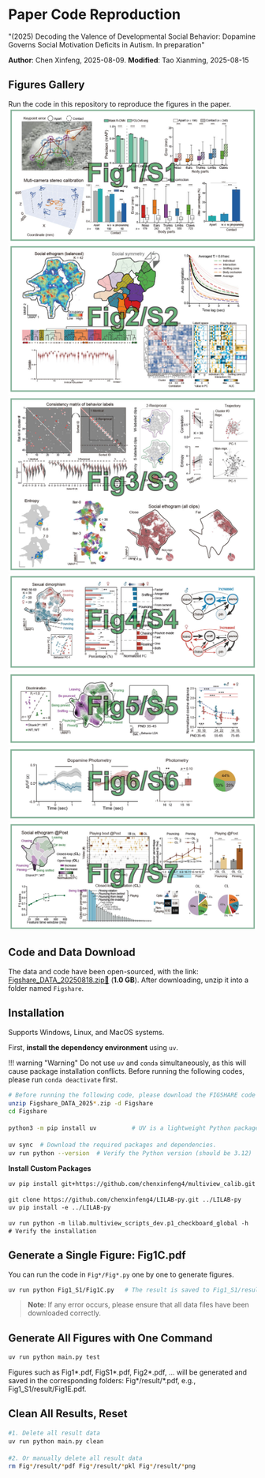 # Paper Code Reproduction
"(2025) Decoding the Valence of Developmental Social Behavior: Dopamine Governs Social Motivation Deficits in Autism. In preparation"

**Author**: Chen Xinfeng, 2025-08-09. **Modified**: Tao Xianming, 2025-08-15

## Figures Gallery
Run the code in this repository to reproduce the figures in the paper.
![Fig1_S1](assets/Fig1_S1.jpg)
![Fig2_S2](assets/Fig2_S2.jpg)
![Fig3_S3](assets/Fig3_S3.jpg)
![Fig4_S4](assets/Fig4_S4.jpg)
![Fig5_S5](assets/Fig5_S5.jpg)
![Fig6_S6](assets/Fig6_S6.jpg)
![Fig7_S7](assets/Fig7_S7.jpg)


## Code and Data Download
The data and code have been open-sourced, with the link: [Figshare_DATA_20250818.zip🔗](https://pan.baidu.com/s/1YNHOnwKm2-YS8ZePG0TTOA?pwd=j6ab) (**1.0 GB**).
After downloading, unzip it into a folder named `Figshare`.

## Installation
Supports Windows, Linux, and MacOS systems.

First, **install the dependency environment** using `uv`.

!!! warning "Warning"
    Do not use `uv` and `conda` simultaneously, as this will cause package installation conflicts. Before running the following codes, please run `conda deactivate` first.

```bash
# Before running the following code, please download the FIGSHARE code and data.
unzip Figshare_DATA_2025*.zip -d Figshare
cd Figshare

python3 -m pip install uv          # UV is a lightweight Python package manager, similar to conda.

uv sync  # Download the required packages and dependencies.
uv run python --version  # Verify the Python version (should be 3.12)
```

**Install Custom Packages**
```
uv pip install git+https://github.com/chenxinfeng4/multiview_calib.git

git clone https://github.com/chenxinfeng4/LILAB-py.git ../LILAB-py
uv pip install -e ../LILAB-py

uv run python -m lilab.multiview_scripts_dev.p1_checkboard_global -h   # Verify the installation
```

## Generate a Single Figure: Fig1C.pdf
You can run the code in `Fig*/Fig*.py` one by one to generate figures.
```bash
uv run python Fig1_S1/Fig1C.py   # The result is saved to Fig1_S1/result/Fig1C.pdf
```
> **Note**: If any error occurs, please ensure that all data files have been downloaded correctly.

## Generate All Figures with One Command
```bash
uv run python main.py test
```
Figures such as Fig1*.pdf, FigS1*.pdf, Fig2*.pdf, ... will be generated and saved in the corresponding folders: Fig*/result/*.pdf, e.g., Fig1_S1/result/Fig1E.pdf.

## Clean All Results, Reset
```bash
#1. Delete all result data
uv run python main.py clean

#2. Or manually delete all result data
rm Fig*/result/*pdf Fig*/result/*pkl Fig*/result/*png
```